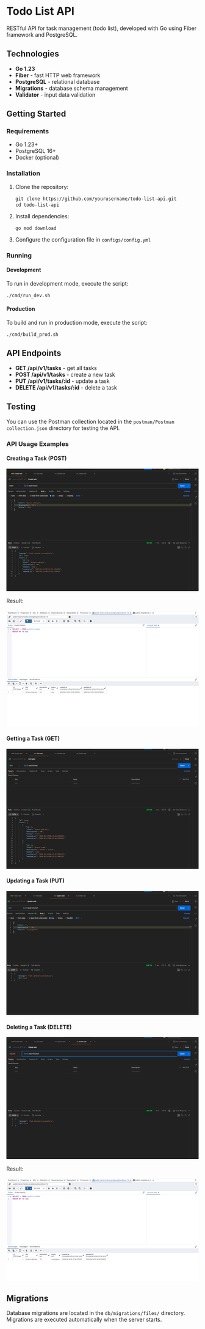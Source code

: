 # Todo List API

RESTful API for task management (todo list), developed with Go using Fiber framework and PostgreSQL.

## Technologies

- **Go 1.23**
- **Fiber** - fast HTTP web framework
- **PostgreSQL** - relational database
- **Migrations** - database schema management
- **Validator** - input data validation

## Getting Started

### Requirements

- Go 1.23+
- PostgreSQL 16+
- Docker (optional)

### Installation

1. Clone the repository:
   ```
   git clone https://github.com/yourusername/todo-list-api.git
   cd todo-list-api
   ```

2. Install dependencies:
   ```
   go mod download
   ```

3. Configure the configuration file in `configs/config.yml`

### Running

#### Development

To run in development mode, execute the script:
```
./cmd/run_dev.sh
```

#### Production

To build and run in production mode, execute the script:
```
./cmd/build_prod.sh
```

## API Endpoints

- **GET /api/v1/tasks** - get all tasks
- **POST /api/v1/tasks** - create a new task
- **PUT /api/v1/tasks/:id** - update a task
- **DELETE /api/v1/tasks/:id** - delete a task

## Testing

You can use the Postman collection located in the `postman/Postman collection.json` directory for testing the API.

### API Usage Examples

#### Creating a Task (POST)

![Creating a Task](examples/images/Create.png)

Result:

![Creation Result](examples/images/Create%20result.png)

#### Getting a Task (GET)

![Getting a Task](examples/images/Read.png)

#### Updating a Task (PUT)

![Updating a Task](examples/images/Update.png)

#### Deleting a Task (DELETE)

![Deleting a Task](examples/images/Delete.png)

Result:

![Deletion Result](examples/images/Delete%20result.png)

## Migrations

Database migrations are located in the `db/migrations/files/` directory. Migrations are executed automatically when the server starts.
